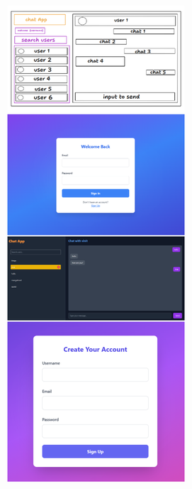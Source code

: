 <img src="https://github.com/DineshVerma-dev/chatAPP/blob/1be3abb74bb3ba4564db01f2afcc72046259684e/Screenshot%202025-01-17%20225301.png" alt="Design of ChatAPP" width="400" />
<br>
<img src="https://github.com/DineshVerma-dev/chatAPP/blob/2ced770782ee7e243e1f4f1c100a103a6c3aa48d/Screenshot%202025-01-17%20231050.png" alt="Design of ChatAPP" width="400" />
<br>
<img src="https://github.com/DineshVerma-dev/chatAPP/blob/2ced770782ee7e243e1f4f1c100a103a6c3aa48d/Screenshot%202025-01-17%20231233.png" alt="Design of ChatAPP" width="400" />
<br>
<img src="https://github.com/DineshVerma-dev/chatAPP/blob/2ced770782ee7e243e1f4f1c100a103a6c3aa48d/Screenshot%202025-01-17%20231536.png" alt="Design of ChatAPP" width="400" />

